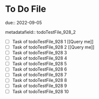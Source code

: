 # To Do File

due:: 2022-09-05

metadatafield:: todoTestFile_928_2

- [ ] Task of todoTestFile_928 1 [[Query me]]
- [ ] Task of todoTestFile_928 2 [[Query me]]
- [ ] Task of todoTestFile_928 3
- [ ] Task of todoTestFile_928 4
- [ ] Task of todoTestFile_928 5
- [ ] Task of todoTestFile_928 6
- [ ] Task of todoTestFile_928 7
- [ ] Task of todoTestFile_928 8
- [ ] Task of todoTestFile_928 9
- [ ] Task of todoTestFile_928 10